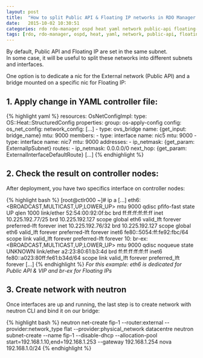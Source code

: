 ```yaml
---
layout: post
title:  "How to split Public API & Floating IP networks in RDO Manager / OSP-d"
date:   2015-10-02 10:30:51
categories: rdo rdo-manager ospd heat yaml network public-api floating-ip
tags: [rdo, rdo-manager, ospd, heat, yaml, network, public-api, floating-ip]
---
```


By default, Public API and Floating IP are set in the same subnet.   
In some case, it will be useful to split these networks into different subnets and interfaces.   

One option is to dedicate a nic for the External network (Public API) and a bridge mounted on a specific nic for Floating IP:    

## 1. Apply change in YAML controller file:

{% highlight yaml %}
resources:
  OsNetConfigImpl:
    type: OS::Heat::StructuredConfig
    properties:
      group: os-apply-config
      config:
        os_net_config:
          network_config:
          [...]
          - type: ovs_bridge
            name: {get_input: bridge_name}
            mtu: 9000
            members:
             - type: interface
               name: nic5
               mtu: 9000
          - type: interface
            name: nic7
            mtu: 9000
            addresses:
             - ip_netmask: {get_param: ExternalIpSubnet}
            routes:
             - ip_netmask: 0.0.0.0/0
               next_hop: {get_param: ExternalInterfaceDefaultRoute}
            [...]
{% endhighlight %}

## 2. Check the result on controller nodes:

After deployment, you have two specifics interface on controller nodes:    

{% highlight bash %}
[root@ctlr000 ~]# ip a
[...]
eth6: <BROADCAST,MULTICAST,UP,LOWER_UP> mtu 9000 qdisc pfifo-fast state UP qlen 1000
    link/ether 52:54:00:92:0f:bc brd ff:ff:ff:ff:ff:ff
    inet 10.225.192.77/25 brd 10.225.192.127 scope global eth6
       valid_lft forever preferred-lft forever
    inet 10.225.192.76/32 brd 10.225.192.127 scope global eth6
       valid_lft forever preferred-lft forever
    inet6 fe80::5054:ff:fe92:fbc/64 scope link
       valid_lft forever preferred-lft forever
10: br-ex: <BROADCAST,MULTICAST,UP,LOWER_UP> mtu 9000 qdisc noqueue state UNKNOWN
    link/ether a2:23:80:61:b3:4d brd ff:ff:ff:ff:ff:ff
    inet6 fe80::a023:80ff:fe61:b34d/64 scope link
       valid_lft forever preferred_lft forever
[...]
{% endhighlight %}
_For this example: eth6 is dedicated for Public API & VIP and br-ex for Floating IPs_    

## 3. Create network with neutron

Once interfaces are up and running, the last step is to create network with neutron CLI and bind it on our bridge:    

{% highlight bash %}
neutron net-create fip-1 --router:external --provider:network_type flat --provider:physical_network datacentre
neutron subnet-create --name fip-1 --disable-dhcp --allocation-pool start=192.168.1.10,end=192.168.1.253  --gateway 192.168.1.254 nova 192.168.1.0/24
{% endhighlight %}

